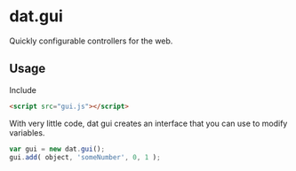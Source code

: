 # dat.gui

Quickly configurable controllers for the web. 

## Usage

Include 

```html
<script src="gui.js"></script>
```

With very little code, dat gui creates an interface that you can use to modify variables.

```javascript
var gui = new dat.gui();
gui.add( object, 'someNumber', 0, 1 );
```

